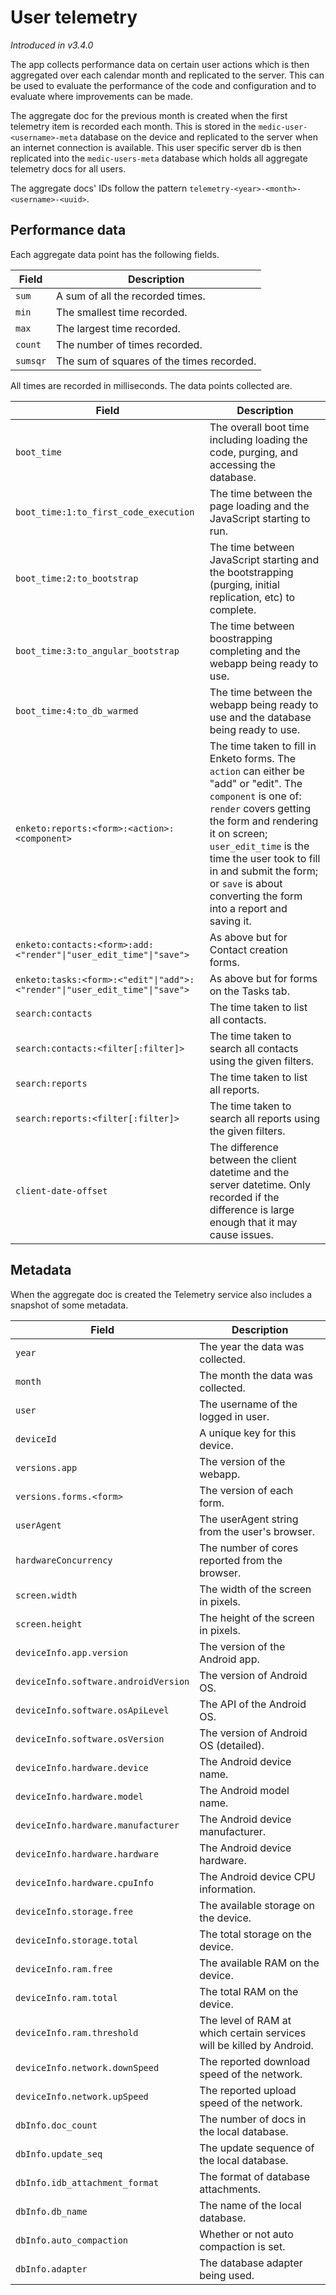 # User telemetry

_Introduced in v3.4.0_

The app collects performance data on certain user actions which is then aggregated over each calendar month and replicated to the server. This can be used to evaluate the performance of the code and configuration and to evaluate where improvements can be made.

The aggregate doc for the previous month is created when the first telemetry item is recorded each month. This is stored in the `medic-user-<username>-meta` database on the device and replicated to the server when an internet connection is available. This user specific server db is then replicated into the `medic-users-meta` database which holds all aggregate telemetry docs for all users.

The aggregate docs' IDs follow the pattern `telemetry-<year>-<month>-<username>-<uuid>`.

## Performance data

Each aggregate data point has the following fields.

| Field | Description |
|----|----|
| `sum` | A sum of all the recorded times. |
| `min` | The smallest time recorded. |
| `max` | The largest time recorded. |
| `count` | The number of times recorded. |
| `sumsqr` | The sum of squares of the times recorded. |

All times are recorded in milliseconds. The data points collected are.

| Field | Description |
|----|----|
| `boot_time` | The overall boot time including loading the code, purging, and accessing the database. |
| `boot_time:1:to_first_code_execution` | The time between the page loading and the JavaScript starting to run. |
| `boot_time:2:to_bootstrap` | The time between JavaScript starting and the bootstrapping (purging, initial replication, etc) to complete. |
| `boot_time:3:to_angular_bootstrap` | The time between boostrapping completing and the webapp being ready to use. |
| `boot_time:4:to_db_warmed` | The time between the webapp being ready to use and the database being ready to use. |
| `enketo:reports:<form>:<action>:<component>` | The time taken to fill in Enketo forms. The `action` can either be "add" or "edit". The `component` is one of: `render` covers getting the form and rendering it on screen; `user_edit_time` is the time the user took to fill in and submit the form; or `save` is about converting the form into a report and saving it. |
| `enketo:contacts:<form>:add:<"render"\|"user_edit_time"\|"save">` | As above but for Contact creation forms. |
| `enketo:tasks:<form>:<"edit"\|"add">:<"render"\|"user_edit_time"\|"save">` | As above but for forms on the Tasks tab. |
| `search:contacts` | The time taken to list all contacts. |
| `search:contacts:<filter[:filter]>` | The time taken to search all contacts using the given filters. |
| `search:reports` | The time taken to list all reports. |
| `search:reports:<filter[:filter]>` | The time taken to search all reports using the given filters. |
| `client-date-offset` | The difference between the client datetime and the server datetime. Only recorded if the difference is large enough that it may cause issues. |

## Metadata

When the aggregate doc is created the Telemetry service also includes a snapshot of some metadata.

| Field | Description |
|----|----|
| `year` | The year the data was collected. |
| `month` | The month the data was collected. |
| `user` | The username of the logged in user. |
| `deviceId` | A unique key for this device. |
| `versions.app` | The version of the webapp. |
| `versions.forms.<form>` | The version of each form. |
| `userAgent` | The userAgent string from the user's browser. |
| `hardwareConcurrency` | The number of cores reported from the browser. |
| `screen.width` | The width of the screen in pixels. |
| `screen.height` | The height of the screen in pixels. |
| `deviceInfo.app.version` | The version of the Android app. |
| `deviceInfo.software.androidVersion` | The version of Android OS. |
| `deviceInfo.software.osApiLevel` | The API of the Android OS. |
| `deviceInfo.software.osVersion` | The version of Android OS (detailed). |
| `deviceInfo.hardware.device` | The Android device name. |
| `deviceInfo.hardware.model` | The Android model name. |
| `deviceInfo.hardware.manufacturer` | The Android device manufacturer. |
| `deviceInfo.hardware.hardware` | The Android device hardware. |
| `deviceInfo.hardware.cpuInfo` | The Android device CPU information. |
| `deviceInfo.storage.free` | The available storage on the device. |
| `deviceInfo.storage.total` | The total storage on the device. |
| `deviceInfo.ram.free` | The available RAM on the device. |
| `deviceInfo.ram.total` | The total RAM on the device. |
| `deviceInfo.ram.threshold` | The level of RAM at which certain services will be killed by Android. |
| `deviceInfo.network.downSpeed` | The reported download speed of the network. |
| `deviceInfo.network.upSpeed` | The reported upload speed of the network. |
| `dbInfo.doc_count` | The number of docs in the local database. |
| `dbInfo.update_seq` | The update sequence of the local database. |
| `dbInfo.idb_attachment_format` | The format of database attachments. |
| `dbInfo.db_name` | The name of the local database. |
| `dbInfo.auto_compaction` | Whether or not auto compaction is set. |
| `dbInfo.adapter` | The database adapter being used. |
